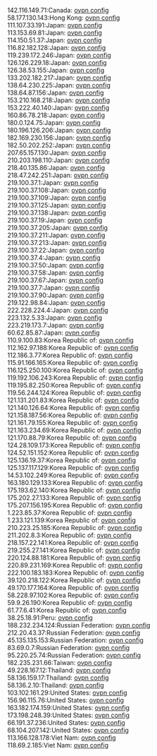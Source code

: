 142.116.149.71:Canada: [ovpn config](vpn/142_116_149_71.ovpn)  
58.177.130.143:Hong Kong: [ovpn config](vpn/58_177_130_143.ovpn)  
111.107.33.191:Japan: [ovpn config](vpn/111_107_33_191.ovpn)  
113.153.69.81:Japan: [ovpn config](vpn/113_153_69_81.ovpn)  
114.150.51.37:Japan: [ovpn config](vpn/114_150_51_37.ovpn)  
116.82.182.128:Japan: [ovpn config](vpn/116_82_182_128.ovpn)  
119.239.172.246:Japan: [ovpn config](vpn/119_239_172_246.ovpn)  
126.126.229.18:Japan: [ovpn config](vpn/126_126_229_18.ovpn)  
126.38.53.155:Japan: [ovpn config](vpn/126_38_53_155.ovpn)  
133.202.182.217:Japan: [ovpn config](vpn/133_202_182_217.ovpn)  
138.64.230.225:Japan: [ovpn config](vpn/138_64_230_225.ovpn)  
138.64.87.156:Japan: [ovpn config](vpn/138_64_87_156.ovpn)  
153.210.168.218:Japan: [ovpn config](vpn/153_210_168_218.ovpn)  
153.222.40.140:Japan: [ovpn config](vpn/153_222_40_140.ovpn)  
160.86.78.218:Japan: [ovpn config](vpn/160_86_78_218.ovpn)  
180.0.124.75:Japan: [ovpn config](vpn/180_0_124_75.ovpn)  
180.196.126.206:Japan: [ovpn config](vpn/180_196_126_206.ovpn)  
182.169.230.156:Japan: [ovpn config](vpn/182_169_230_156.ovpn)  
182.50.202.252:Japan: [ovpn config](vpn/182_50_202_252.ovpn)  
207.65.157.130:Japan: [ovpn config](vpn/207_65_157_130.ovpn)  
210.203.198.110:Japan: [ovpn config](vpn/210_203_198_110.ovpn)  
218.40.135.86:Japan: [ovpn config](vpn/218_40_135_86.ovpn)  
218.47.242.251:Japan: [ovpn config](vpn/218_47_242_251.ovpn)  
219.100.37.1:Japan: [ovpn config](vpn/219_100_37_1.ovpn)  
219.100.37.108:Japan: [ovpn config](vpn/219_100_37_108.ovpn)  
219.100.37.109:Japan: [ovpn config](vpn/219_100_37_109.ovpn)  
219.100.37.125:Japan: [ovpn config](vpn/219_100_37_125.ovpn)  
219.100.37.138:Japan: [ovpn config](vpn/219_100_37_138.ovpn)  
219.100.37.19:Japan: [ovpn config](vpn/219_100_37_19.ovpn)  
219.100.37.205:Japan: [ovpn config](vpn/219_100_37_205.ovpn)  
219.100.37.211:Japan: [ovpn config](vpn/219_100_37_211.ovpn)  
219.100.37.213:Japan: [ovpn config](vpn/219_100_37_213.ovpn)  
219.100.37.22:Japan: [ovpn config](vpn/219_100_37_22.ovpn)  
219.100.37.4:Japan: [ovpn config](vpn/219_100_37_4.ovpn)  
219.100.37.50:Japan: [ovpn config](vpn/219_100_37_50.ovpn)  
219.100.37.58:Japan: [ovpn config](vpn/219_100_37_58.ovpn)  
219.100.37.67:Japan: [ovpn config](vpn/219_100_37_67.ovpn)  
219.100.37.7:Japan: [ovpn config](vpn/219_100_37_7.ovpn)  
219.100.37.90:Japan: [ovpn config](vpn/219_100_37_90.ovpn)  
219.122.98.84:Japan: [ovpn config](vpn/219_122_98_84.ovpn)  
222.228.224.4:Japan: [ovpn config](vpn/222_228_224_4.ovpn)  
223.132.5.33:Japan: [ovpn config](vpn/223_132_5_33.ovpn)  
223.219.173.7:Japan: [ovpn config](vpn/223_219_173_7.ovpn)  
60.62.85.87:Japan: [ovpn config](vpn/60_62_85_87.ovpn)  
110.9.100.83:Korea Republic of: [ovpn config](vpn/110_9_100_83.ovpn)  
112.162.97.188:Korea Republic of: [ovpn config](vpn/112_162_97_188.ovpn)  
112.186.3.77:Korea Republic of: [ovpn config](vpn/112_186_3_77.ovpn)  
115.91.166.165:Korea Republic of: [ovpn config](vpn/115_91_166_165.ovpn)  
116.125.250.100:Korea Republic of: [ovpn config](vpn/116_125_250_100.ovpn)  
119.192.106.243:Korea Republic of: [ovpn config](vpn/119_192_106_243.ovpn)  
119.195.82.250:Korea Republic of: [ovpn config](vpn/119_195_82_250.ovpn)  
119.56.244.124:Korea Republic of: [ovpn config](vpn/119_56_244_124.ovpn)  
121.131.201.83:Korea Republic of: [ovpn config](vpn/121_131_201_83.ovpn)  
121.140.126.64:Korea Republic of: [ovpn config](vpn/121_140_126_64.ovpn)  
121.158.187.56:Korea Republic of: [ovpn config](vpn/121_158_187_56.ovpn)  
121.161.79.155:Korea Republic of: [ovpn config](vpn/121_161_79_155.ovpn)  
121.163.234.69:Korea Republic of: [ovpn config](vpn/121_163_234_69.ovpn)  
121.170.88.79:Korea Republic of: [ovpn config](vpn/121_170_88_79.ovpn)  
124.28.109.173:Korea Republic of: [ovpn config](vpn/124_28_109_173.ovpn)  
124.52.151.152:Korea Republic of: [ovpn config](vpn/124_52_151_152.ovpn)  
125.136.19.37:Korea Republic of: [ovpn config](vpn/125_136_19_37.ovpn)  
125.137.117.129:Korea Republic of: [ovpn config](vpn/125_137_117_129.ovpn)  
14.53.102.249:Korea Republic of: [ovpn config](vpn/14_53_102_249.ovpn)  
163.180.129.133:Korea Republic of: [ovpn config](vpn/163_180_129_133.ovpn)  
175.193.62.140:Korea Republic of: [ovpn config](vpn/175_193_62_140.ovpn)  
175.202.27.133:Korea Republic of: [ovpn config](vpn/175_202_27_133.ovpn)  
175.207.156.195:Korea Republic of: [ovpn config](vpn/175_207_156_195.ovpn)  
1.223.85.37:Korea Republic of: [ovpn config](vpn/1_223_85_37.ovpn)  
1.233.121.139:Korea Republic of: [ovpn config](vpn/1_233_121_139.ovpn)  
210.223.25.185:Korea Republic of: [ovpn config](vpn/210_223_25_185.ovpn)  
211.202.8.3:Korea Republic of: [ovpn config](vpn/211_202_8_3.ovpn)  
218.157.22.141:Korea Republic of: [ovpn config](vpn/218_157_22_141.ovpn)  
219.255.27.141:Korea Republic of: [ovpn config](vpn/219_255_27_141.ovpn)  
220.124.88.181:Korea Republic of: [ovpn config](vpn/220_124_88_181.ovpn)  
220.89.231.169:Korea Republic of: [ovpn config](vpn/220_89_231_169.ovpn)  
222.100.183.183:Korea Republic of: [ovpn config](vpn/222_100_183_183.ovpn)  
39.120.218.122:Korea Republic of: [ovpn config](vpn/39_120_218_122.ovpn)  
49.170.177.164:Korea Republic of: [ovpn config](vpn/49_170_177_164.ovpn)  
58.228.97.102:Korea Republic of: [ovpn config](vpn/58_228_97_102.ovpn)  
59.9.26.190:Korea Republic of: [ovpn config](vpn/59_9_26_190.ovpn)  
61.77.6.41:Korea Republic of: [ovpn config](vpn/61_77_6_41.ovpn)  
38.25.18.91:Peru: [ovpn config](vpn/38_25_18_91.ovpn)  
188.232.234.124:Russian Federation: [ovpn config](vpn/188_232_234_124.ovpn)  
212.20.43.37:Russian Federation: [ovpn config](vpn/212_20_43_37.ovpn)  
45.135.135.153:Russian Federation: [ovpn config](vpn/45_135_135_153.ovpn)  
83.69.0.7:Russian Federation: [ovpn config](vpn/83_69_0_7.ovpn)  
95.220.25.74:Russian Federation: [ovpn config](vpn/95_220_25_74.ovpn)  
182.235.231.66:Taiwan: [ovpn config](vpn/182_235_231_66.ovpn)  
49.228.167.12:Thailand: [ovpn config](vpn/49_228_167_12.ovpn)  
58.136.159.17:Thailand: [ovpn config](vpn/58_136_159_17.ovpn)  
58.136.2.10:Thailand: [ovpn config](vpn/58_136_2_10.ovpn)  
103.102.161.29:United States: [ovpn config](vpn/103_102_161_29.ovpn)  
156.96.115.76:United States: [ovpn config](vpn/156_96_115_76.ovpn)  
163.182.174.159:United States: [ovpn config](vpn/163_182_174_159.ovpn)  
173.198.248.39:United States: [ovpn config](vpn/173_198_248_39.ovpn)  
66.191.37.236:United States: [ovpn config](vpn/66_191_37_236.ovpn)  
68.104.207.142:United States: [ovpn config](vpn/68_104_207_142.ovpn)  
113.166.128.178:Viet Nam: [ovpn config](vpn/113_166_128_178.ovpn)  
118.69.2.185:Viet Nam: [ovpn config](vpn/118_69_2_185.ovpn)  
